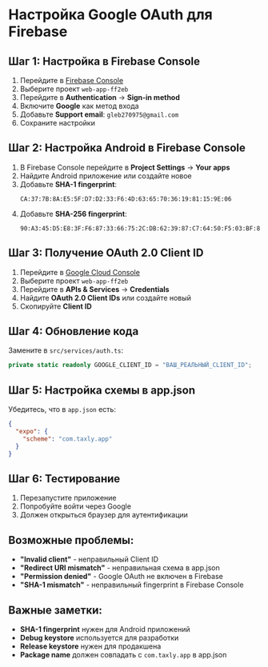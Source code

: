 # Настройка Google OAuth для Firebase

## Шаг 1: Настройка в Firebase Console

1. Перейдите в [Firebase Console](https://console.firebase.google.com/project/web-app-ff2eb)
2. Выберите проект `web-app-ff2eb`
3. Перейдите в **Authentication** → **Sign-in method**
4. Включите **Google** как метод входа
5. Добавьте **Support email**: `gleb270975@gmail.com`
6. Сохраните настройки

## Шаг 2: Настройка Android в Firebase Console

1. В Firebase Console перейдите в **Project Settings** → **Your apps**
2. Найдите Android приложение или создайте новое
3. Добавьте **SHA-1 fingerprint**:
   ```
   CA:37:7B:8A:E5:5F:D7:D2:33:F6:4D:63:65:70:36:19:81:15:9E:06
   ```
4. Добавьте **SHA-256 fingerprint**:
   ```
   90:A3:45:D5:E8:3F:F6:87:33:66:75:2C:DB:62:39:87:C7:64:50:F5:03:BF:81:90:CB:E6:53:03:D6:1A:14:DA
   ```

## Шаг 3: Получение OAuth 2.0 Client ID

1. Перейдите в [Google Cloud Console](https://console.cloud.google.com/)
2. Выберите проект `web-app-ff2eb`
3. Перейдите в **APIs & Services** → **Credentials**
4. Найдите **OAuth 2.0 Client IDs** или создайте новый
5. Скопируйте **Client ID**

## Шаг 4: Обновление кода

Замените в `src/services/auth.ts`:

```typescript
private static readonly GOOGLE_CLIENT_ID = "ВАШ_РЕАЛЬНЫЙ_CLIENT_ID";
```

## Шаг 5: Настройка схемы в app.json

Убедитесь, что в `app.json` есть:

```json
{
  "expo": {
    "scheme": "com.taxly.app"
  }
}
```

## Шаг 6: Тестирование

1. Перезапустите приложение
2. Попробуйте войти через Google
3. Должен открыться браузер для аутентификации

## Возможные проблемы:

- **"Invalid client"** - неправильный Client ID
- **"Redirect URI mismatch"** - неправильная схема в app.json
- **"Permission denied"** - Google OAuth не включен в Firebase
- **"SHA-1 mismatch"** - неправильный fingerprint в Firebase Console

## Важные заметки:

- **SHA-1 fingerprint** нужен для Android приложений
- **Debug keystore** используется для разработки
- **Release keystore** нужен для продакшена
- **Package name** должен совпадать с `com.taxly.app` в app.json 